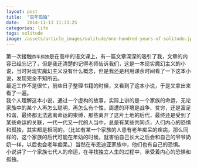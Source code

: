 ```yaml
---
layout: post
title:  "百年孤独"
date:   2014-11-13 11:33:25
categories: life
tags: solitude
image: /assets/article_images/solitude/one-hundred-years-of-solitude.jpg
---
```

第一次接触`百年孤独`是在高中的语文课上，有一篇文章深深的吸引了我，文章的内容已经忘记了，但是我还清楚的记得老师告诉我们，这是一本现实魔幻主义的小说，当时对现实魔幻主义没有什么概念，但是我还是利用课余时间看了一下这本小说，发现完全不知所云。  
最近工作不是很忙，前些日子整理书籍的时候，又看到了这本小说，于是又拿出来看了一遍。  
我个人理解这本小说，通过一个虚构的故事，实际上讲的是一个家族的命运，无论家族中的某个人再怎么聪明，再怎么有个性，周遭的环境是战争、贫穷，还是富足和谐，最终都无法逃离命运的束缚，那些离开了这片土地的后代，最终还是受到了某些命运的关联，一代一代又一代的人当中，总是有某些共同点，人们内心的恐惧和孤独，其实都是相同的。（比如有某一个家族的人患有老年痴呆的疾病，那么同样的，这个家族的后代可能在年幼的时候，就害怕自己长大之后会和自己的爷爷奶奶一样，以后也会老年痴呆。）当然在布恩迪亚家族中，他们也有自己的恐惧。  
小说讲了一个家族七代人的命运，在寻找独立人生的过程中，承受着内心的恐惧和孤独。

